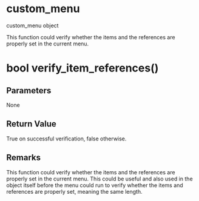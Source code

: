 # custom_menu

custom_menu object

This function could verify whether the items and the references are properly set in the current menu.

# bool verify_item_references()

## Parameters

None

## Return Value

True on successful verification, false otherwise.

## Remarks

This function could verify whether the items and the references are properly set in the current menu. This could be useful and also used in the object itself before the menu could run to verify whether the items and references are properly set, meaning the same length.

